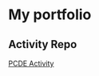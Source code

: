 ﻿# My portfolio
 ## Activity Repo
 <a href = "https://robertrq.github.io/PCDE-Activity-9.1"> PCDE Activity </a>
 
